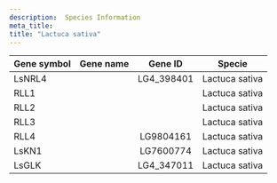 ```yaml
---
description:  Species Information
meta_title:
title: "Lactuca sativa"
---
```

|Gene symbol |  Gene name | Gene ID | Specie |
|:-------|:------:|:----:|:----:|
| LsNRL4 |  | LG4_398401 | Lactuca sativa |
| RLL1 |  |  | Lactuca sativa |
| RLL2 |  |  | Lactuca sativa |
| RLL3 |  |  | Lactuca sativa |
| RLL4 |  | LG9804161 | Lactuca sativa |
| LsKN1 |  | LG7600774 | Lactuca sativa |
| LsGLK |  | LG4_347011 | Lactuca sativa |

